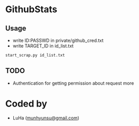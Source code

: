 # GithubStats

## Usage
- write ID:PASSWD in private/github\_cred.txt
- write TARGET\_ID in id\_list.txt
```python3 
start_scrap.py id_list.txt
```

## TODO
- Authentication for getting permission about request more

# Coded by
- LuHa (munhyunsu@gmail.com)

